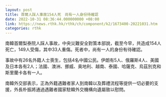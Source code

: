 ```yaml
---
layout: post
title: 首爾人踩人事故154人死　尚有一人身份待確認
date: 2022-10-31 08:36:44.000000000 +08:00
link: https://news.rthk.hk/rthk/ch/component/k2/1673400-20221031.htm
categories: rthk
---
```


南韓首爾梨泰院人踩人事故，中央災難安全對策本部說，截至今早，共造成154人死亡，149人受傷，其中33人重傷。死者中，尚有一人的身份有待確認。

事故中有26名外籍人士喪生，包括4名中國公民。伊朗有5人、俄羅斯4人、美國及日本各有2人；法國、澳洲、挪威、奥地利、越南、泰國、哈薩克、烏茲別克和斯里蘭卡各有一人。

南韓外交部表示，正為外籍遇難者家人到南韓以及葬禮流程等提供一切必要的支援，外長朴振將通過遇難者國家駐韓外交機構向遺屬致以慰問。
